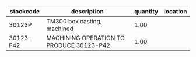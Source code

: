 |stockcode|description|quantity|location|
|---------|-----------|--------|--------|
|30123P|TM300 box casting, machined|1.00||
|30123-F42|MACHINING OPERATION TO PRODUCE 30123-P42|1.00||
